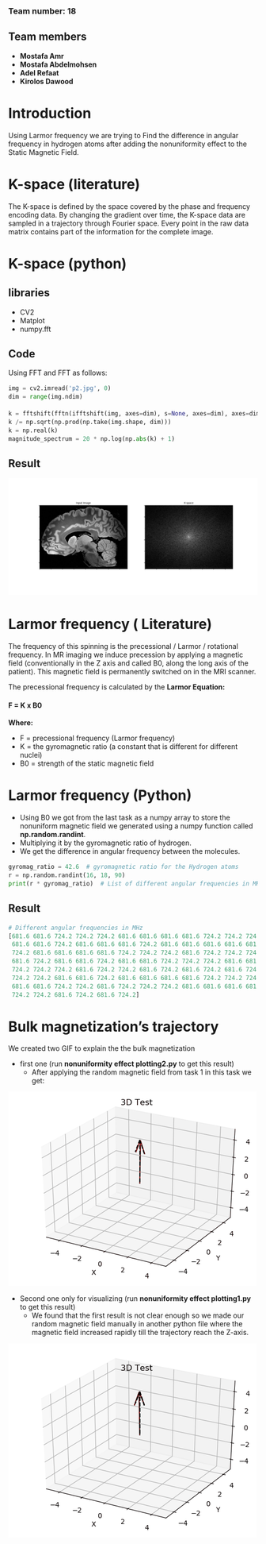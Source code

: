 ### Team number: 18

## Team members
- **Mostafa Amr**
- **Mostafa Abdelmohsen**
- **Adel Refaat**
- **Kirolos Dawood**

# Introduction 
Using Larmor frequency we are trying to Find the difference in angular frequency in hydrogen atoms 
after adding the nonuniformity effect to the Static Magnetic Field. 

# K-space (literature)
The K-space is defined by the space covered by the phase and frequency encoding data. 
By changing the gradient over time, the K-space data are sampled in a trajectory through Fourier space. 
Every point in the raw data matrix contains part of the information for the complete image. 

# K-space (python)
## libraries 
- CV2
- Matplot
- numpy.fft

## Code 
Using FFT and FFT as follows:

```python
img = cv2.imread('p2.jpg', 0)
dim = range(img.ndim)

k = fftshift(fftn(ifftshift(img, axes=dim), s=None, axes=dim), axes=dim)
k /= np.sqrt(np.prod(np.take(img.shape, dim)))
k = np.real(k)
magnitude_spectrum = 20 * np.log(np.abs(k) + 1)
```

## Result 
![](imgs/Kspace.png)

# Larmor frequency ( Literature)
The frequency of this spinning is the precessional / Larmor / rotational frequency. 
In MR imaging we induce precession by applying a magnetic field 
(conventionally in the Z axis and called B0, along the long axis of the patient). 
This magnetic field is permanently switched on in the MRI scanner.

The precessional frequency is calculated by the **Larmor Equation:**

#### F = K x B0 

**Where:**      
- F = precessional frequency (Larmor frequency)
- K = the gyromagnetic ratio (a constant that is different for     different nuclei)
- B0 = strength of the static magnetic field

# Larmor frequency (Python)
- Using B0 we got from the last task as a numpy array to store the nonuniform magnetic field we generated using a 
numpy function called **np.random.randint**.
- Multiplying it by the gyromagnetic ratio of hydrogen.
 - We get the difference in angular frequency between the molecules.

```python
gyromag_ratio = 42.6  # gyromagnetic ratio for the Hydrogen atoms
r = np.random.randint(16, 18, 90)
print(r * gyromag_ratio)  # List of different angular frequencies in MHz
```

## Result 
```python
# Different angular frequencies in MHz
[681.6 681.6 724.2 724.2 724.2 681.6 681.6 681.6 681.6 724.2 724.2 724.2
 681.6 681.6 724.2 681.6 681.6 681.6 724.2 681.6 681.6 681.6 681.6 681.6
 724.2 681.6 681.6 681.6 681.6 724.2 724.2 724.2 681.6 724.2 724.2 724.2
 681.6 724.2 681.6 681.6 724.2 681.6 681.6 724.2 724.2 724.2 681.6 681.6
 724.2 724.2 724.2 681.6 724.2 724.2 681.6 724.2 681.6 724.2 681.6 724.2
 724.2 724.2 681.6 681.6 724.2 681.6 681.6 681.6 681.6 724.2 724.2 724.2
 681.6 681.6 724.2 724.2 681.6 724.2 724.2 724.2 681.6 681.6 681.6 681.6
 724.2 724.2 681.6 724.2 681.6 724.2]
```

# Bulk magnetization’s trajectory
We created two GIF to explain the the bulk magnetization
-  first one (run **nonuniformity effect plotting2.py** to get this result) 
    - After applying the random magnetic field from task 1 in this task we get:

![Alt Text](imgs/nonuniformPlotting2.gif)


- Second one only for visualizing (run **nonuniformity effect plotting1.py** to get this result) 
    - We found that the first result is not clear enough so we made our random magnetic field manually in another 
    python file where the magnetic field increased rapidly till the trajectory reach the Z-axis.

![Alt Text](imgs/nonuniformPlotting1.gif)





